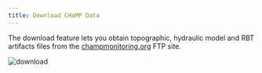 ```yaml
---
title: Download CHaMP Data
---
```


The download feature lets you obtain topographic, hydraulic model and RBT artifacts files from the [champmonitoring.org](http://champmonitoring.org) FTP site.

![download](/images/download.png)